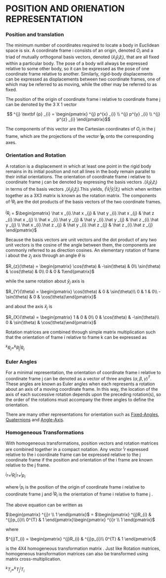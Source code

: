 # POSITION AND ORIENATION REPRESENTATION

### Position and translation

The minimum number of coordinates required to locate a body in Euclidean space is six. A coordinate frame i consists of an origin, denoted $O_{i}$ and a triad of mutually orthogonal basis vectors, denoted $(\hat x_{i} \hat y_{i } \hat z_{i})$, that are all fixed within a particular body. The pose of a body will always be expressed relative to some other body, so it can be expressed as the pose of one coordinate frame relative to another. Similarly, rigid-body displacements can be expressed as displacements between two coordinate frames, one of which may be referred to as moving, while the other may be referred to as fixed.

The position of the origin of coordinate frame i relative to coordinate frame j can be denoted by the 3 X 1 vector 

$$ ^{j} \textbf {p} _{i} =  \begin{pmatrix} ^{j} p^{x} _{i} \\ ^{j} p^{y} _{i} \\ ^{j} p^{z} _{i}   \end{pmatrix}$$

The components of this vector are the Cartesian coordinates of $O_{i}$ in the j frame, which are the projections of the vector  $^{j} \textbf {p} _{i}$  onto the corresponding axes.

### Orientation and Rotation

A rotation is a displacement in which at least one point in the rigid body remains in its initial position and not all lines in the body remain parallel to their initial orientations. The orientation of coordinate frame i relative to coordinate frame j can be denoted by expressing the basis vectors .$( \hat x_{i} \hat y_{i} \hat z_{i})$ in terms of the basis vectors ,$( \hat x_{j} \hat y_{j} \hat z_{j})$.This yields, $( ^{j}\hat x_{i} ^{j}\hat y_{i} ^{j}\hat z_{i})$  which when written together as a  3X3 matrix is known as the rotation matrix. The components of $^{j}R_{i}$ are the dot products of the basis vectors of the two coordinate frames.

$^{j}R_{i}$ = $\begin{pmatrix} \hat x _{i}.\hat x _{j} &  \hat y _{i}.\hat x _{j} &  \hat z _{i}.\hat x _{j} \\  \hat x _{i}.\hat y _{j} &  \hat y _{i}.\hat y _{j} &  \hat z _{i}.\hat y _{j}  \\  \hat x _{i}.\hat z _{j} &  \hat y _{i}.\hat z _{j} &  \hat z _{i}.\hat z _{j} \end{pmatrix}$

Because the basis vectors are unit vectors and the dot product of any two unit vectors is the cosine of the angle
between them, the components are commonly referred to as direction cosines. An elementary rotation of frame i about the $z_{j}$ axis through an angle $\theta$ is

$R_{z}(\theta) = \begin{pmatrix} \cos(\theta) & -\sin(\theta) & 0\\ \sin(\theta) & \cos(\theta) & 0\\ 0 & 0 & 1\end{pmatrix}$

while the same rotation about $\hat y_{j}$ axis is

$R_{Y}(\theta) = \begin{pmatrix} \cos(\theta) & 0 & \sin(\theta)\\ 0 & 1 & 0\\ -\sin(\theta) & 0 & \cos(\theta)\end{pmatrix}$

and about the  axis $\hat x_{j}$ is

$R_{X}(\theta) = \begin{pmatrix} 1 & 0 & 0\\ 0 & \cos(\theta) & -\sin(\theta)\\ 0 & \sin(\theta) & \cos(\theta)\end{pmatrix}$

Rotation matrices are combined through simple matrix multiplication such that the orientation of frame i relative to frame k can be expressed as

$^{k}R_{i} = ^{k}R_{j} ^{j}R_{i}$

### Euler Angles

For a minimal representation, the orientation of coordinate frame i relative to coordinate frame j can be denoted as a vector of three angles $(\alpha , \beta , \gamma)^{T}$. These angles are known as Euler angles when each represents a rotation about an axis of a moving coordinate frame. In this way, the location of the axis of each successive rotation depends upon the preceding rotation(s), so
the order of the rotations must accompany the three angles to define the orientation.

There are many other representations for orientation such as [Fixed-Angles](https://www.youtube.com/watch?v=uG0P9RX65Ek), [Quaternions](https://robotacademy.net.au/lesson/quaternions-representation-of-rotation-in-3d/) and [Angle-Axis](https://www.youtube.com/watch?v=-TUTqVOGSa8).

### Homogeneous Transformations

With homogeneous transformations, position vectors and rotation matrices are combined together in a compact notation.
Any vector $^{i}r$ expressed relative to the i coordinate frame can be expressed relative to the j coordinate frame if the position and orientation of the i frame are known relative to the j frame.

$^{j}r = ^{j}R_{i} ^{i}r +  ^{j}p_{i}$

where $^{j}p_{i}$ is the position of the origin of coordinate frame i relative to coordinate frame j and  $^{j}R_{i}$ is the orientation of frame i relative to frame j .

The above equation can be written as

$\begin{pmatrix} ^{j}r \\ 1 \end{pmatrix}$ = $\begin{pmatrix}  ^{j}R_{i}  &  ^{j}p_{i}\\ 0^{T} & 1 \end{pmatrix}\begin{pmatrix} ^{i}r \\ 1 \end{pmatrix}$

where

$^{j}T_{i} = \begin{pmatrix}  ^{j}R_{i}  &  ^{j}p_{i}\\ 0^{T} & 1 \end{pmatrix}$

is the 4X4 homogeneous transformation matrix . Just like Rotation matrices, homogeneous transformation matrices can also be transformed using matrix cross-multiplication.

$^{k}T_{i} = ^{k}T_{j} ^{j}T_{i}$
